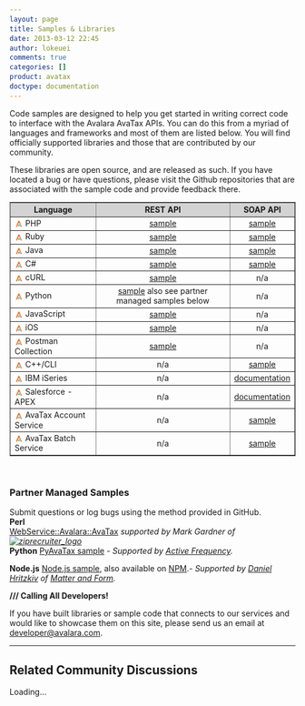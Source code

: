 ```yaml
---
layout: page
title: Samples & Libraries
date: 2013-03-12 22:45
author: lokeuei
comments: true
categories: []
product: avatax
doctype: documentation
---
```

Code samples are designed to help you get started in writing correct code to interface with the Avalara AvaTax APIs. You can do this from a myriad of languages and frameworks and most of them are listed below. You will find officially supported libraries and those that are contributed by our community.

These libraries are open source, and are released as such. If you have located a bug or have questions, please visit the Github repositories that are associated with the sample code and provide feedback there.
<table border="1" width="100%" cellspacing="0" cellpadding="5">
<thead style="background-color: lightgray;">
<tr>
<th>Language</th>
<th>REST API</th>
<th>SOAP API</th>
</tr>
</thead>
<!-- PHP -->
<tbody>
<tr>
<td><img style="vertical-align: middle;" src="/images/2014/01/favicon32x32.png" alt="" width="15" height="15" /> PHP</td>
<td style="text-align: center;"><a href="https://github.com/avadev/AvaTax-Calc-REST-PHP">sample</a></td>
<td style="text-align: center;"><a href="https://github.com/avadev/AvaTax-Calc-SOAP-PHP">sample</a></td>
</tr>
<!-- Ruby -->
<tr>
<td><img style="vertical-align: middle;" src="/images/2014/01/favicon32x32.png" alt="" width="15" height="15" /> Ruby</td>
<td style="text-align: center;"><a href="https://github.com/avadev/AvaTax-Calc-REST-Ruby">sample</a></td>
<td style="text-align: center;"><a href="https://github.com/avadev/AvaTax-Calc-SOAP-Ruby">sample</a></td>
</tr>
<!-- Java -->
<tr>
<td><img style="vertical-align: middle;" src="/images/2014/01/favicon32x32.png" alt="" width="15" height="15" /> Java</td>
<td style="text-align: center;"><a href="https://github.com/avadev/AvaTax-Calc-REST-java">sample</a></td>
<td style="text-align: center;"><a href="https://github.com/avadev/AvaTax-Calc-SOAP-Java">sample</a></td>
</tr>
<!-- C# -->
<tr>
<td><img style="vertical-align: middle;" src="/images/2014/01/favicon32x32.png" alt="" width="15" height="15" /> C#</td>
<td style="text-align: center;"><a href="https://github.com/avadev/AvaTax-Calc-REST-csharp">sample</a></td>
<td style="text-align: center;"><a href="https://github.com/avadev/AvaTax-Calc-SOAP-csharp">sample</a></td>
</tr>
<!-- cURL -->
<tr>
<td><img style="vertical-align: middle;" src="/images/2014/01/favicon32x32.png" alt="" width="15" height="15" /> cURL</td>
<td style="text-align: center;"><a href="https://github.com/avadev/AvaTax-Calc-REST-cURL">sample</a></td>
<td style="text-align: center;">n/a</td>
</tr>
<!-- Python -->
<tr>
<td><img style="vertical-align: middle;" src="/images/2014/01/favicon32x32.png" alt="" width="15" height="15" /> Python</td>
<td style="text-align: center;"><a href="https://github.com/avadev/AvaTax-Calc-REST-Python">sample</a>
also see partner
managed samples below</td>
<td style="text-align: center;">n/a</td>
</tr>
<!-- JavaScript -->
<tr>
<td><img style="vertical-align: middle;" src="/images/2014/01/favicon32x32.png" alt="" width="15" height="15" /> JavaScript</td>
<td style="text-align: center;"><a href="https://github.com/avadev/AvaTax-Calc-REST-JavaScript">sample</a></td>
<td style="text-align: center;">n/a</td>
</tr>
<!-- iOS -->
<tr>
<td><img style="vertical-align: middle;" src="/images/2014/01/favicon32x32.png" alt="" width="15" height="15" /> iOS</td>
<td style="text-align: center;"><a href="https://github.com/avadev/AvaTax-Calc-SDK-iOS">sample</a></td>
<td style="text-align: center;">n/a</td>
</tr>
<!-- Postman -->
<tr>
<td><img style="vertical-align: middle;" src="/images/2014/01/favicon32x32.png" alt="" width="15" height="15" /> Postman Collection</td>
<td style="text-align: center;"><a href="https://www.getpostman.com/collections/e362821310b01d7580e9">sample</a></td>
<td style="text-align: center;">n/a</td>
</tr>
<!-- C++/CLI -->
<tr>
<td><img style="vertical-align: middle;" src="/images/2014/01/favicon32x32.png" alt="" width="15" height="15" /> C++/CLI</td>
<td style="text-align: center;">n/a</td>
<td style="text-align: center;"><a href="https://github.com/avadev/AvaTax-Calc-SOAP-CPP">sample</a></td>
</tr>
<!-- IBM -->
<tr>
<td><img style="vertical-align: middle;" src="/images/2014/01/favicon32x32.png" alt="" width="15" height="15" /> IBM iSeries</td>
<td style="text-align: center;">n/a</td>
<td style="text-align: center;"><a title="IBM iSeries Documentation" href="https://github.com/avadev/AvaTax-Calc-SOAP-IBMi">documentation</a></td>
</tr>
<!-- Salesforce -->
<tr>
<td><img style="vertical-align: middle;" src="/images/2014/01/favicon32x32.png" alt="" width="15" height="15" /> Salesforce - APEX</td>
<td style="text-align: center;">n/a</td>
<td style="text-align: center;"><a href="https://github.com/avadev/AvaTaxCalc-Salesforce-APEX-Documentation">documentation</a></td>
</tr>
<!-- AvaTaxLocal
<tr>
<td><img style="vertical-align: middle;" src="/images/2014/01/favicon32x32.png" alt="" width="15" height="15" /> AvaTax Local for Point-of-sale</td>
<td style="text-align: center;">n/a</td>
<td style="text-align: center;"><a href="https://github.com/avadev/AvaTaxLocalPOS" target="_blank">installation file</a>
<a href="http://help.avalara.com/001_Avalara_AvaTax_Local/010_How_to_Install_and_Configure_Avalara_AvaTax_Local" target="_blank">installation guide</a>
<a href="https://help.avalara.com/001_Avalara_AvaTax_Local/020_How_to_Use_Avalara_AvaTax_Local" target="_blank">usage guide</a></td>
</tr>
--><!-- Account Service -->
<tr>
<td><img style="vertical-align: middle;" src="/images/2014/01/favicon32x32.png" alt="" width="15" height="15" /> AvaTax Account Service</td>
<td style="text-align: center;">n/a</td>
<td style="text-align: center;"><a href="https://github.com/avadev/AvaTax-Calc-AccountSvc-SOAP-csharp">sample</a></td>
</tr>
<!-- Batch Service -->
<tr>
<td><img style="vertical-align: middle;" src="/images/2014/01/favicon32x32.png" alt="" width="15" height="15" /> AvaTax Batch Service</td>
<td style="text-align: center;">n/a</td>
<td style="text-align: center;"><a href="https://github.com/avadev/AvaTax-Calc-BatchSvc-SOAP-csharp">sample</a></td>
</tr>
</tbody>
</table>
&nbsp;
<h3>Partner Managed Samples</h3>
Submit questions or log bugs using the method provided in GitHub.
<div><b>Perl</b></div>
<div><a href="https://metacpan.org/release/WebService-Avalara-AvaTax">WebService::Avalara::AvaTax</a> <em>supported by Mark Gardner of <a href="http://www.ziprecruiter.com"><img class="alignnone wp-image-9119 " src="https://developer.avalara.com/images/2013/03/ziprecruiter_logo.png" alt="ziprecruiter_logo" width="98" height="25" /></a></em></div>
<strong>Python</strong>
<a href="https://github.com/activefrequency/pyavatax">PyAvaTax sample</a> - <em>Supported by <a href="http://www.activefrequency.com/">Active Frequency</a>.</em>

<strong>Node.js</strong>
<a href="https://github.com/Matter-and-Form/node-avatax">Node.js sample</a>, also available on <a href="https://www.npmjs.com/package/avatax">NPM</a>.- <em>Supported by <a href="http://danielhritzkiv.com/">Daniel Hritzkiv</a> of <a href="https://matterandform.net/">Matter and Form</a>.</em>

<strong>/// Calling All Developers!</strong>

If you have built libraries or sample code that connects to our services and would like to showcase them on this site, please send us an email at <a href="mailto:developer@avalara.com">developer@avalara.com</a>.

<hr />

<h2>Related Community Discussions</h2>
<div id="gsfn_list_widget">
<div id="gsfn_content">Loading...</div>
</div>
<script src="https://getsatisfaction.com/avalara/widgets/javascripts/f585970/widgets.js" type="text/javascript"></script><script src="https://getsatisfaction.com/avalara/topics.widget?callback=gsfnTopicsCallback&amp;length=240&amp;limit=5&amp;sort=recently_active&amp;user_defined_code=samples" type="text/javascript"></script>
<div id="getsat-widget-8157"></div>
<script src="https://loader.engage.gsfn.us/loader.js" type="text/javascript"></script><script type="text/javascript">// <![CDATA[
if (typeof GSFN !== "undefined") { GSFN.loadWidget(8157,{"containerId":"getsat-widget-8157"}); }
// ]]></script>
